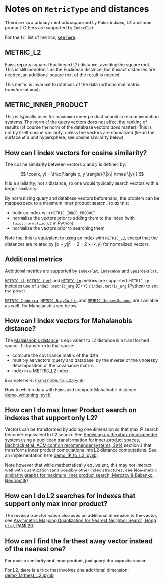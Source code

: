 # Notes on `MetricType` and distances

There are two primary methods supported by Faiss indices, L2 and inner product. Others are supported by `IndexFlat`.

For the full list of metrics, [see here](https://github.com/facebookresearch/faiss/blob/master/faiss/MetricType.h#L44).

## METRIC_L2

Faiss reports squared Euclidean (L2) distance, avoiding the square root. This is still monotonic as the Euclidean distance, but if exact distances are needed, an additional square root of the result is needed.

This metric is invariant to rotations of the data (orthonormal matrix transformations). 

## METRIC_INNER_PRODUCT

This is typically used for maximum inner product search in recommendation systems. 
The norm of the query vectors does not affect the ranking of results (of course the norm of the database vectors *does* matter). 
This is not by itself cosine similarity, unless the vectors are normalized (lie on the surface of a unit hypersphere; see cosine similarity below).

## How can I index vectors for cosine similarity?

The cosine similarity between vectors $x$ and $y$ is defined by:

$$
\cos(x, y) = \frac{\langle x, y \rangle}{\|x\| \times \|y\|}
$$

It is a similarity, not a distance, so one would typically search vectors with a *larger* similarity.  

By normalizing query and database vectors beforehand, the problem can be mapped back to a maximum inner product search.
To do this: 
- build an index with `METRIC_INNER_PRODUCT`
- normalize the vectors prior to adding them to the index (with `faiss.normalize_L2` in Python)
- normalize the vectors prior to searching them 

Note that this is equivalent to using an index with `METRIC_L2`, except that the distances are related by $\| x - y \|^2 = 2 - 2 \times \langle x, y \rangle$ for normalized vectors.

## Additional metrics

Additional metrics are supported by `IndexFlat`, `IndexHNSW` and `GpuIndexFlat`.

[`METRIC_L1`](https://en.wikipedia.org/wiki/Taxicab_geometry), [`METRIC_Linf`](https://en.wikipedia.org/wiki/Chebyshev_distance) and [`METRIC_Lp`](https://en.wikipedia.org/wiki/Lp_space) metrics are supported. `METRIC_Lp` includes use of `Index::metric_arg` (C++) / `index.metric_arg` (Python) to set the power.

[`METRIC_Canberra`](https://en.wikipedia.org/wiki/Canberra_distance), [`METRIC_BrayCurtis`](https://docs.scipy.org/doc/scipy/reference/generated/scipy.spatial.distance.braycurtis.html) and [`METRIC_JensenShannon`](https://en.wikipedia.org/wiki/Jensen%E2%80%93Shannon_divergence) are available as well. For Mahalanobis see below.

## How can I index vectors for Mahalanobis distance?

The [Mahalanobis distance](https://en.wikipedia.org/wiki/Mahalanobis_distance) is equivalent to L2 distance in a transformed space. 
To transform to that space: 
- compute the covariance matrix of the data 
- multiply all vectors (query and database) by the inverse of the Cholesky decomposition of the covariance matrix. 
- index in a METRIC_L2 index.

Example here: [mahalnobis_to_L2.ipynb](https://gist.github.com/mdouze/6cc12fa967e5d9911580ef633e559476)

How to whiten data with Faiss and compute Mahalnobis distance: [demo_whitening.ipynb](https://gist.github.com/mdouze/33fc39927c343c4ca003f1d8f5a412ef)

## How can I do max Inner Product search on indexes that support only L2?

Vectors can be transformed by adding one dimension so that max IP search becomes equivalent to L2 search. See [Speeding up the xbox recommender system using a euclidean transformation for inner-product spaces, Bachrach et al, ACM conf on recommender systems, 2014](http://ulrichpaquet.com/Papers/SpeedUp.pdf) section 3 that transforms inner product computations into L2 distance computations. 
See an implementation here [demo_IP_to_L2.ipynb](https://gist.github.com/mdouze/e4bdb404dbd976c83fe447e529e5c9dc).

Note however that while mathematically equivalent, this may not interact well with quantization (and possibly other index structures, see [Non-metric similarity graphs for maximum inner product search, Morozov & Babenko, Neurips'18](https://proceedings.neurips.cc/paper/2018/hash/229754d7799160502a143a72f6789927-Abstract.html))

## How can I do L2 searches for indexes that support only max inner product? 

The reverse transformation also uses an additional dimension to the vector, see [Asymmetric Mapping Quantization
for Nearest Neighbor Search, Hong et al, PAMI'20](https://cse.buffalo.edu/~jsyuan/papers/2020/Asymmetric_Mapping_Quantization_for_Nearest_Neighbor_Search.pdf). 

## How can I find the farthest away vector instead of the nearest one? 

For cosine similarity and inner product, just query the opposite vector. 

For L2, there is a trick that involves one additional dimension: 
[demo_farthest_L2.ipynb](https://gist.github.com/mdouze/c7653aaa8c3549b28bad75bd67543d34#file-demo_farthest_l2-ipynb)

